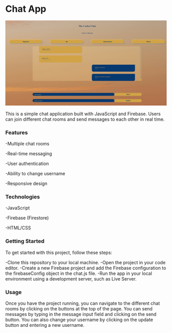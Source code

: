 # Chat App

![super-chat](<https://github.com/Petar147/The-Coolest-Chat-App/blob/main/Screenshot%20(64).png?raw=true>)

This is a simple chat application built with JavaScript and Firebase.
Users can join different chat rooms and send messages to each other in real time.

### Features

-Multiple chat rooms

-Real-time messaging

-User authentication

-Ability to change username

-Responsive design

### Technologies

-JavaScript

-Firebase (Firestore)

-HTML/CSS

### Getting Started

To get started with this project, follow these steps:

-Clone this repository to your local machine.
-Open the project in your code editor.
-Create a new Firebase project and add the Firebase configuration to the firebaseConfig object in the chat.js file.
-Run the app in your local environment using a development server, such as Live Server.

### Usage

Once you have the project running, you can navigate to the different chat rooms by clicking on the buttons at the top of the page.
You can send messages by typing in the message input field and clicking on the send button.
You can also change your username by clicking on the update button and entering a new username.
